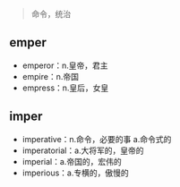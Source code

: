 ﻿


> 命令，统治
## emper

 - emperor：n.皇帝，君主
 - empire：n.帝国
 - empress：n.皇后，女皇
## imper
 - imperative：n.命令，必要的事 a.命令式的
 - imperatorial：a.大将军的，皇帝的
 - imperial：a.帝国的，宏伟的
 - imperious：a.专横的，傲慢的

